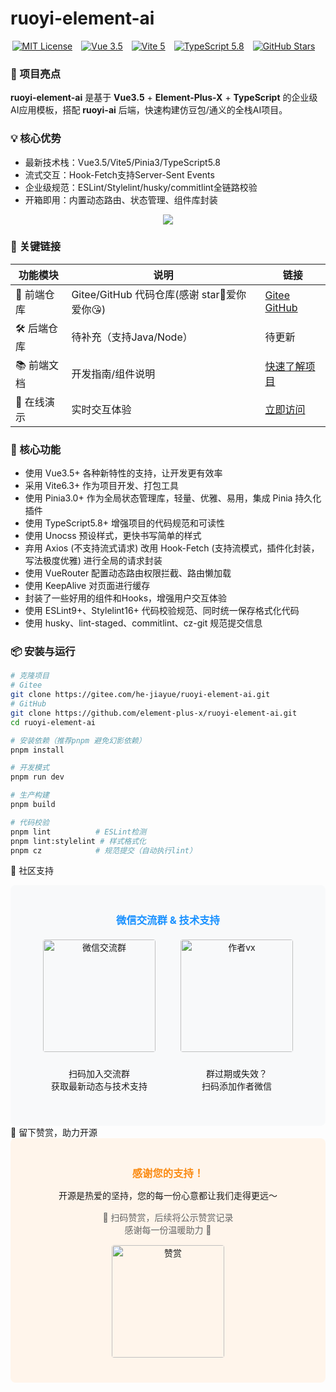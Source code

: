 # ruoyi-element-ai

<div align="center">

  [![MIT License](https://img.shields.io/badge/License-MIT-green.svg)](https://github.com/element-plus-x/ruoyi-element-ai/blob/main/LICENSE)&emsp;[![Vue 3.5](https://img.shields.io/badge/Vue-3.5-4FC08D?logo=vue.js)](https://vuejs.org/)&emsp;[![Vite 5](https://img.shields.io/badge/Vite-5-646CFF?logo=vite)](https://vitejs.dev/)&emsp;[![TypeScript 5.8](https://img.shields.io/badge/TypeScript-5.8-3178C6?logo=typescript)](https://www.typescriptlang.org/)&emsp;[![GitHub Stars](https://img.shields.io/github/stars/element-plus-x/ruoyi-element-ai?style=social)](https://github.com/element-plus-x/ruoyi-element-ai)&emsp;

</div>

### 🚀 项目亮点

**ruoyi-element-ai** 是基于 **Vue3.5** + **Element-Plus-X** + **TypeScript** 的企业级AI应用模板，搭配 **ruoyi-ai** 后端，快速构建仿豆包/通义的全栈AI项目。

### 💡 核心优势
- 最新技术栈：Vue3.5/Vite5/Pinia3/TypeScript5.8
- 流式交互：Hook-Fetch支持Server-Sent Events
- 企业级规范：ESLint/Stylelint/husky/commitlint全链路校验
- 开箱即用：内置动态路由、状态管理、组件库封装

<div align="center">
<img src="https://cdn.element-plus-x.com/chat/1.webp" calss="element-plus-x-bubble" />
</div>

### 🔗 关键链接

| 功能模块         | 说明                          | 链接                                                                 |
|------------------|-------------------------------|----------------------------------------------------------------------|
| 🚀 前端仓库 | Gitee/GitHub 代码仓库(感谢 star🥰爱你爱你😘) | [Gitee](https://gitee.com/he-jiayue/ruoyi-element-ai) <br> [GitHub](https://github.com/element-plus-x/ruoyi-element-ai) |
| 🛠️ 后端仓库 | 待补充（支持Java/Node）        | 待更新                                                               |
| 📚 前端文档 | 开发指南/组件说明              | [快速了解项目](https://chat-docs.element-plus-x.com)                 |
| 📡 在线演示 | 实时交互体验                    | [立即访问](https://chat.element-plus-x.com)                          |

### 🧰 核心功能

- 使用 Vue3.5+ 各种新特性的支持，让开发更有效率
- 采用 Vite6.3+ 作为项目开发、打包工具
- 使用 Pinia3.0+ 作为全局状态管理库，轻量、优雅、易用，集成 Pinia 持久化插件
- 使用 TypeScript5.8+ 增强项目的代码规范和可读性
- 使用 Unocss 预设样式，更快书写简单的样式
- 弃用 Axios (不支持流式请求) 改用 Hook-Fetch (支持流模式，插件化封装，写法极度优雅) 进行全局的请求封装
- 使用 VueRouter 配置动态路由权限拦截、路由懒加载
- 使用 KeepAlive 对页面进行缓存
- 封装了一些好用的组件和Hooks，增强用户交互体验
- 使用   ESLint9+、Stylelint16+ 代码校验规范、同时统一保存格式化代码
- 使用 husky、lint-staged、commitlint、cz-git 规范提交信息

### 📦 安装与运行

```bash
# 克隆项目
# Gitee
git clone https://gitee.com/he-jiayue/ruoyi-element-ai.git
# GitHub
git clone https://github.com/element-plus-x/ruoyi-element-ai.git
cd ruoyi-element-ai

# 安装依赖（推荐pnpm 避免幻影依赖）
pnpm install

# 开发模式
pnpm run dev

# 生产构建
pnpm build

# 代码校验
pnpm lint          # ESLint检测
pnpm lint:stylelint # 样式格式化
pnpm cz            # 规范提交（自动执行lint）
```

🤝 社区支持
<div align="center">
<div style="background: #f8f9fa; border-radius: 8px; padding: 20px; max-width: 600px; margin: 0 auto;">
<h3 style="color: #1890ff; margin-bottom: 15px;">微信交流群 & 技术支持</h3>
<div style="display: flex; justify-content: center; align-items: center; gap: 40px; margin: 20px 0;">
<div style="text-align: center;">
<img src="https://cdn.element-plus-x.com/vx-2025-06-06.png" alt="微信交流群" width="180" style="margin-bottom: 10px; border-radius: 4px;" />
<p>扫码加入交流群<br>获取最新动态与技术支持</p>
</div>
<div style="text-align: center;">
<img src="https://cdn.element-plus-x.com/element-plus-x-author-vx.png" alt="作者vx" width="180" style="margin-bottom: 10px; border-radius: 4px;" />
<p>群过期或失效？<br>扫码添加作者微信</p>
</div>
</div>
</div>
</div>
🌟 留下赞赏，助力开源
<div align="center">
<div style="background: #fff5eb; border-radius: 8px; padding: 20px; max-width: 500px; margin: 0 auto;">
<h3 style="color: #fa8c16; margin-bottom: 10px;">感谢您的支持！</h3>
<p>开源是热爱的坚持，您的每一份心意都让我们走得更远～</p>
<p style="color: #666; margin: 15px 0;">💌 扫码赞赏，后续将公示赞赏记录<br>感谢每一份温暖助力 💖</p>
<img src="https://cdn.element-plus-x.com/zs.png" alt="赞赏" width="180" style="margin-bottom: 20px; border-radius: 4px;" />
</div>
</div>
